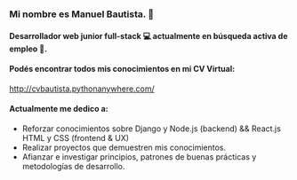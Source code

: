 ### Mi nombre es Manuel Bautista. 👋
#### Desarrollador web junior full-stack 💻 actualmente en **búsqueda activa** de empleo 🧉.

#### Podés encontrar todos mis conocimientos en mi CV Virtual:
http://cvbautista.pythonanywhere.com/



#### Actualmente me dedico a:


- Reforzar conocimientos sobre Django y Node.js (backend) && React.js HTML y CSS (frontend & UX)
- Realizar proyectos que demuestren mis conocimientos.
- Afianzar e investigar principios, patrones de buenas prácticas y metodologías de desarrollo.

